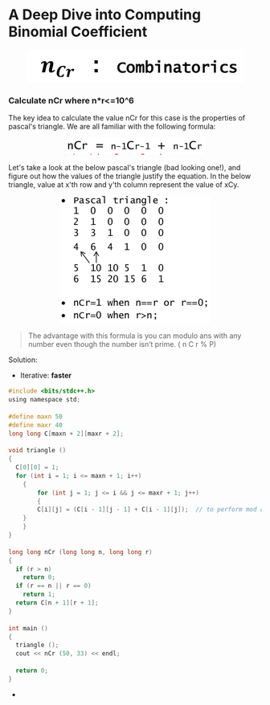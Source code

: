# A Deep Dive into Computing Binomial Coefficient

<div style="text-align:center"><img src="images/1.png" /></div>

### Calculate nCr where n*r<=10^6

The key idea to calculate the value nCr for this case is the properties of pascal's triangle. We are all familiar with the following formula:

<div style="text-align:center"><img src="images/2.png" /></div>

Let's take a look at the below pascal's triangle (bad looking one!), and figure out how the values of the triangle justify  the equation. In the below triangle, value at x'th row and y'th column represent the value of xCy.

<div style="text-align:center"><img src="images/3.png" /></div>

> The advantage with this formula is you can modulo ans with any number even though the number isn’t prime. ( n C r % P)

Solution:

- Iterative: **faster**
 
```c
#include <bits/stdc++.h>
using namespace std;

#define maxn 50
#define maxr 40
long long C[maxn + 2][maxr + 2];

void triangle ()
{
  C[0][0] = 1;
  for (int i = 1; i <= maxn + 1; i++)
    {
        for (int j = 1; j <= i && j <= maxr + 1; j++)
    	{
	    C[i][j] = (C[i - 1][j - 1] + C[i - 1][j]);	// to perform mod operation: (C[i-1][j-1]+C[i-1][j])%P;
	}
    }
}

long long nCr (long long n, long long r)
{
  if (r > n)
    return 0;
  if (r == n || r == 0)
    return 1;
  return C[n + 1][r + 1];
}

int main ()
{
  triangle ();
  cout << nCr (50, 33) << endl;

  return 0;
}
```
- 